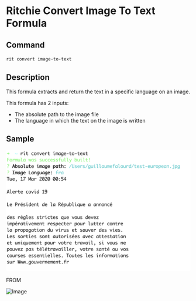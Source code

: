 # Ritchie Convert Image To Text Formula

## Command

```bash
rit convert image-to-text
```

## Description

This formula extracts and return the text in a specific language on an image.

This formula has 2 inputs:

- The absolute path to the image file
- The language in which the text on the image is written

## Sample

![Execution](/docs/img/rit-convert-image-to-text.png)

FROM

![Image](/docs/img/rit-convert-image-to-text-test-european.png)
